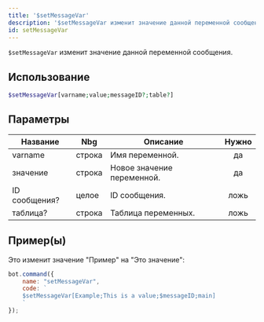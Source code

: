 ```yaml
---
title: '$setMessageVar'
description: '$setMessageVar изменит значение данной переменной сообщения.'
id: setMessageVar
---
```


`$setMessageVar` изменит значение данной переменной сообщения.

## Использование

```php
$setMessageVar[varname;value;messageID?;table?]
```

## Параметры

| Название      | Nbg    | Описание                   | Нужно |
| ------------- | ------ | -------------------------- |:-----:|
| varname       | строка | Имя переменной.            |  да   |
| значение      | строка | Новое значение переменной. |  да   |
| ID сообщения? | целое  | ID сообщения.              | ложь  |
| таблица?      | строка | Таблица переменных.        | ложь  |

## Пример(ы)

Это изменит значение "Пример" на "Это значение":

```javascript
bot.command({
    name: "setMessageVar",
    code: `
    $setMessageVar[Example;This is a value;$messageID;main]
    `
});
```